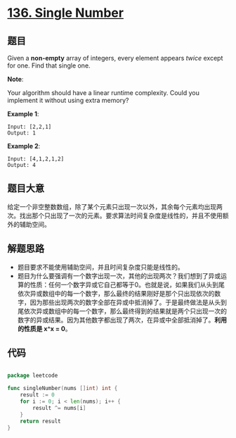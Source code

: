# [136. Single Number](https://leetcode.com/problems/single-number/)

## 题目

Given a **non-empty** array of integers, every element appears *twice* except for one. Find that single one.

**Note**:

Your algorithm should have a linear runtime complexity. Could you implement it without using extra memory?

**Example 1**:

    Input: [2,2,1]
    Output: 1

**Example 2**:

    Input: [4,1,2,1,2]
    Output: 4

## 题目大意

给定一个非空整数数组，除了某个元素只出现一次以外，其余每个元素均出现两次。找出那个只出现了一次的元素。要求算法时间复杂度是线性的，并且不使用额外的辅助空间。


## 解题思路

- 题目要求不能使用辅助空间，并且时间复杂度只能是线性的。
- 题目为什么要强调有一个数字出现一次，其他的出现两次？我们想到了异或运算的性质：任何一个数字异或它自己都等于0。也就是说，如果我们从头到尾依次异或数组中的每一个数字，那么最终的结果刚好是那个只出现依次的数字，因为那些出现两次的数字全部在异或中抵消掉了。于是最终做法是从头到尾依次异或数组中的每一个数字，那么最终得到的结果就是两个只出现一次的数字的异或结果。因为其他数字都出现了两次，在异或中全部抵消掉了。**利用的性质是 x^x = 0**。


## 代码

```go

package leetcode

func singleNumber(nums []int) int {
	result := 0
	for i := 0; i < len(nums); i++ {
		result ^= nums[i]
	}
	return result
}

```